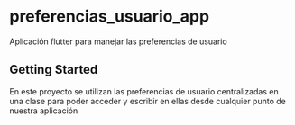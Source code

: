 # preferencias_usuario_app

Aplicación flutter para manejar las preferencias de usuario

## Getting Started

En este proyecto se utilizan las preferencias de usuario centralizadas
en una clase para poder acceder y escribir en ellas desde cualquier
punto de nuestra aplicación
